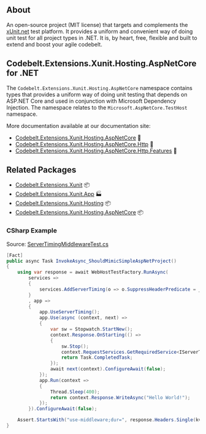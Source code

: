 ## About

An open-source project (MIT license) that targets and complements the [xUnit.net](https://xunit.net/) test platform. It provides a uniform and convenient way of doing unit test for all project types in .NET.
It is, by heart, free, flexible and built to extend and boost your agile codebelt.

## **Codebelt.Extensions.Xunit.Hosting.AspNetCore** for .NET

The `Codebelt.Extensions.Xunit.Hosting.AspNetCore` namespace contains types that provides a uniform way of doing unit testing that depends on ASP.NET Core and used in conjunction with Microsoft Dependency Injection. The namespace relates to the `Microsoft.AspNetCore.TestHost` namespace.

More documentation available at our documentation site:

- [Codebelt.Extensions.Xunit.Hosting.AspNetCore](https://xunit.codebelt.net/api/Codebelt.Extensions.Xunit.Hosting.AspNetCore.html) 🔗
- [Codebelt.Extensions.Xunit.Hosting.AspNetCore.Http](https://xunit.codebelt.net/api/Codebelt.Extensions.Xunit.Hosting.AspNetCore.Http.html) 🔗
- [Codebelt.Extensions.Xunit.Hosting.AspNetCore.Http.Features](https://xunit.codebelt.net/api/Codebelt.Extensions.Xunit.Hosting.AspNetCore.Http.Features.html) 🔗

## Related Packages

* [Codebelt.Extensions.Xunit](https://www.nuget.org/packages/Codebelt.Extensions.Xunit/) 📦
* [Codebelt.Extensions.Xunit.App](https://www.nuget.org/packages/Codebelt.Extensions.Xunit.App/) 🏭
* [Codebelt.Extensions.Xunit.Hosting](https://www.nuget.org/packages/Codebelt.Extensions.Xunit.Hosting/) 📦
* [Codebelt.Extensions.Xunit.Hosting.AspNetCore](https://www.nuget.org/packages/Codebelt.Extensions.Xunit.Hosting.AspNetCore/) 📦

### CSharp Example

Source: [ServerTimingMiddlewareTest.cs](https://github.com/gimlichael/Cuemon/blob/main/test/Cuemon.AspNetCore.Tests/Diagnostics/ServerTimingMiddlewareTest.cs)

```csharp
[Fact]
public async Task InvokeAsync_ShouldMimicSimpleAspNetProject()
{
    using var response = await WebHostTestFactory.RunAsync(
        services =>
        {
            services.AddServerTiming(o => o.SuppressHeaderPredicate = _ => false);
        }
        , app =>
        {
            app.UseServerTiming();
            app.Use(async (context, next) =>
            {
                var sw = Stopwatch.StartNew();
                context.Response.OnStarting(() =>
                {
                    sw.Stop();
                    context.RequestServices.GetRequiredService<IServerTiming>().AddServerTiming("use-middleware", sw.Elapsed);
                    return Task.CompletedTask;
                });
                await next(context).ConfigureAwait(false);
            });
            app.Run(context =>
            {
                Thread.Sleep(400);
                return context.Response.WriteAsync("Hello World!");
            });
        }).ConfigureAwait(false);

    Assert.StartsWith("use-middleware;dur=", response.Headers.Single(kvp => kvp.Key == ServerTiming.HeaderName).Value.FirstOrDefault());
}
```
